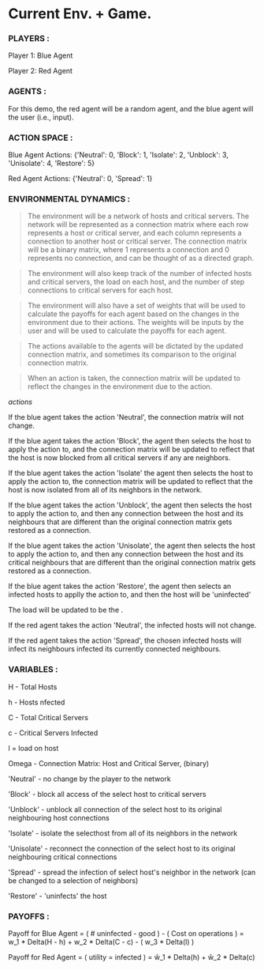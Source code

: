 # Current Env. + Game.

### PLAYERS :

Player 1: Blue Agent

Player 2: Red Agent


### AGENTS :

For this demo, the red agent will be a random agent, and the blue agent will the user (i.e., input).


### ACTION SPACE :

Blue Agent Actions: {'Neutral': 0, 'Block': 1, 'Isolate': 2, 'Unblock': 3, 'Unisolate': 4, 'Restore': 5}

Red Agent Actions: {'Neutral': 0, 'Spread': 1}


### ENVIRONMENTAL DYNAMICS :
> The environment will be a network of hosts and critical servers. The network will be represented as a connection matrix
where each row represents a host or critical server, and each column represents a connection to another host or critical server. 
The connection matrix will be a binary matrix, where 1 represents a connection and 0 represents no connection, and can be thought of as a directed graph.

> The environment will also keep track of the number of infected hosts and critical servers, the load on each host, 
and the number of step connections to critical servers for each host. 

> The environment will also have a set of weights that will be used to calculate the payoffs for each agent based on the changes 
in the environment due to their actions. The weights will be inputs by the user and will be used to calculate the payoffs for each agent.

> The actions available to the agents will be dictated by the updated connection matrix, and sometimes its comparison to the original connection matrix.

> When an action is taken, the connection matrix will be updated to reflect the changes in the environment due to the action.



*actions*

If the blue agent takes the action 'Neutral', the connection matrix will not change.

If the blue agent takes the action 'Block', the agent then selects the host to apply the action to, and the connection matrix will be updated to reflect that the host is now blocked from all critical servers if any are neighbors.

If the blue agent takes the action 'Isolate' the agent then selects the host to apply the action to, the connection matrix will be updated to reflect that the host is now isolated from all of its neighbors in the network.

If the blue agent takes the action 'Unblock', the agent then selects the host to apply the action to, and then any connection between the host and its neighbours that are different than the original connection matrix gets restored as a connection.

If the blue agent takes the action 'Unisolate', the agent then selects the host to apply the action to, and then any connection between the host and its critical neighbours that are different than the original connection matrix gets restored as a connection.

If the blue agent takes the action 'Restore', the agent then selects an infected hosts to applly the action to, and then the host
will be 'uninfected'

The load will be updated to be the .

If the red agent takes the action 'Neutral', the infected hosts will not change.

If the red agent takes the action 'Spread', the chosen infected hosts will infect its neighbours infected its currently connected neighbours.


### VARIABLES :

H - Total Hosts

h - Hosts nfected

C - Total Critical Servers

c - Critical Servers Infected

l = load on host

Omega - Connection Matrix: Host and Critical Server, (binary)

'Neutral' - no change by the player to the network

'Block' - block all access of the select host to critical servers

'Unblock' - unblock all connection of the select host to its original neighbouring host connections

'Isolate' - isolate the selecthost from all of its neighbors in the network

'Unisolate' - reconnect the connection of the select host to its original neighbouring critical connections

'Spread' - spread the infection of select host's neighbor in the network (can be changed to a selection of neighbors)

'Restore' - 'uninfects' the host


### PAYOFFS :

Payoff for Blue Agent = ( # uninfected - good ) - ( Cost on operations )
                      =  w_1 * Delta(H - h) + w_2 * Delta(C - c) - ( w_3 * Delta(l) )

Payoff for Red Agent = ( utility = infected )
                     = ŵ_1 * Delta(h) + ŵ_2 * Delta(c)

